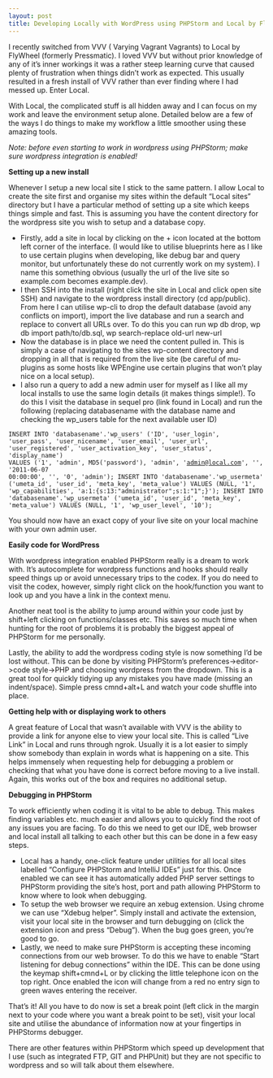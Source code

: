 ```yaml
---
layout: post
title: Developing Locally with WordPress using PHPStorm and Local by FlyWheel
---
```


I recently switched from VVV ( Varying Vagrant Vagrants) to Local by FlyWheel (formerly Pressmatic).  I loved VVV but without prior knowledge of any of it’s inner workings it was a rather steep learning curve that caused plenty of frustration when things didn’t work as expected. This usually resulted in a fresh install of VVV rather than ever finding where I had messed up. Enter Local.

With Local, the complicated stuff is all hidden away and I can focus on my work and leave the environment setup alone. Detailed below are a few of the ways I do things to make my workflow a little smoother using these amazing tools.

_Note: before even starting to work in wordpress using PHPStorm; make sure wordpress integration is enabled!_

**Setting up a new install**

Whenever I setup a new local site I stick to the same pattern. I allow Local to create the site first and organise my sites within the default “Local sites” directory but I have a particular method of setting up a site which keeps things simple and fast.  This is assuming you have the content directory for the wordpress site you wish to setup and a database copy.

- Firstly, add a site in local by clicking on the + icon located at the bottom left corner of the interface. (I would like to utilise blueprints here as I like to use certain plugins when developing, like debug bar and query monitor, but unfortunately these do not currently work on my system).  I name this something obvious (usually the url of the live site so example.com becomes example.dev).
- I then SSH into the install (right click the site in Local and click open site SSH) and navigate to the wordpress install directory (cd app/public). From here I can utilise wp-cli to drop the default database (avoid any conflicts on import), import the live database and run a search and replace to convert all URLs over. To do this you can run  wp db drop, wp db import path/to/db.sql, wp search-replace old-url new-url
- Now the database is in place we need the content pulled in. This is simply a case of navigating to the sites wp-content directory and dropping in all that is required from the live site (be careful of mu-plugins as some hosts like WPEngine use certain plugins that won’t play nice on a local setup).
- I also run a query to add a new admin user for myself as I like all my local installs to use the same login details (it makes things simple!). To do this I visit the database in sequel pro (link found in Local) and run the following (replacing databasename with the database name and checking the wp_users table for the next available user ID)

<code>INSERT INTO 'databasename'.'wp_users' ('ID', 'user_login', 'user_pass', 'user_nicename', 'user_email', 'user_url', 'user_registered', 'user_activation_key', 'user_status', 'display_name') VALUES ('1', 'admin', MD5('password'), 'admin', 'admin@local.com', '', '2011-06-07 00:00:00', '', '0', 'admin');
INSERT INTO 'databasename'.'wp_usermeta' ('umeta_id', 'user_id', 'meta_key', 'meta_value') VALUES (NULL, '1', 'wp_capabilities', 'a:1:{s:13:"administrator";s:1:"1";}');
INSERT INTO 'databasename'.'wp_usermeta' ('umeta_id', 'user_id', 'meta_key', 'meta_value') VALUES (NULL, '1', 'wp_user_level', '10');</code>

You should now have an exact copy of your live site on your local machine with your own admin user.

**Easily code for WordPress**

With wordpress integration enabled PHPStorm really is a dream to work with. It’s autocomplete for wordpress functions and hooks should really speed things up or avoid unnecessary trips to the codex. If you do need to visit the codex, however, simply right click on the hook/function you want to look up and you have a link in the context menu.

Another neat tool is the ability to jump around within your code just by shift+left clicking on functions/classes etc. This saves so much time when hunting for the root of problems it is probably the biggest appeal of PHPStorm for me personally.

Lastly, the ability to add the wordpress coding style is now something I’d be lost without. This can be done by visiting PHPStorm’s preferences->editor->code style->PHP and choosing wordpress from the dropdown.  This is a great tool for quickly tidying up any mistakes you have made (missing an indent/space). Simple press cmnd+alt+L and watch your code shuffle into place.

**Getting help with or displaying work to others**

A great feature of Local that wasn’t available with VVV is the ability to provide a link for anyone else to view your local site. This is called “Live Link” in Local and runs through ngrok. Usually it is a lot easier to simply show somebody than explain in words what is happening on a site. This helps immensely when requesting help for debugging a problem or checking that what you have done is correct before moving to a live install. Again, this works out of the box and requires no additional setup.

**Debugging in PHPStorm**

To work efficiently when coding it is vital to be able to debug.  This makes finding variables etc. much easier and allows you to quickly find the root of any issues you are facing.  To do this we need to get our IDE, web browser and local install all talking to each other but this can be done in a few easy steps.

- Local has a handy, one-click feature under utilities for all local sites labelled “Configure PHPStorm and IntelliJ IDEs” just for this.  Once enabled we can see it has automatically added PHP server settings to PHPStorm providing the site’s host, port and path allowing PHPStorm to know where to look when debugging.
- To setup the web browser we require an xebug extension. Using chrome we can use “Xdebug helper”. Simply install and activate the extension, visit your local site in the browser and turn debugging on (click the extension icon and press “Debug”). When the bug goes green, you’re good to go.
- Lastly, we need to make sure PHPStorm is accepting these incoming connections from our web browser. To do this we have to enable “Start listening for debug connections” within the IDE. This can be done using the keymap shift+cmnd+L or by clicking the little telephone icon on the top right. Once enabled the icon will change from a red no entry sign to green waves entering the receiver.

That’s it! All you have to do now is set a break point (left click in the margin next to your code where you want a break point to be set), visit your local site and utilise the abundance of information now at your fingertips in PHPStorms debugger.

There are other features within PHPStorm which speed up development that I use (such as integrated FTP, GIT and PHPUnit) but they are not specific to wordpress and so will talk about them elsewhere.